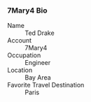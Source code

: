 ### 7Mary4 Bio ###
<dl>
<dt>Name</dt>
<dd>Ted Drake</dd>
<dt>Account</dt>
<dd>7Mary4</dd>
<dt>Occupation</dt>
<dd>Engineer</dd>
<dt>Location</dt>
<dd>Bay Area</dd>
<dt>Favorite Travel Destination</dt>
<dd>Paris</dd>
</dl>
